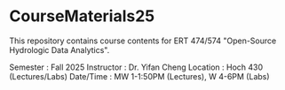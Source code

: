 # CourseMaterials25

This repository contains course contents for ERT 474/574 "Open-Source Hydrologic Data Analytics". 

Semester    : Fall 2025
Instructor  : Dr. Yifan Cheng
Location    : Hoch 430 (Lectures/Labs)
Date/Time   : MW 1-1:50PM (Lectures), W 4-6PM (Labs)
